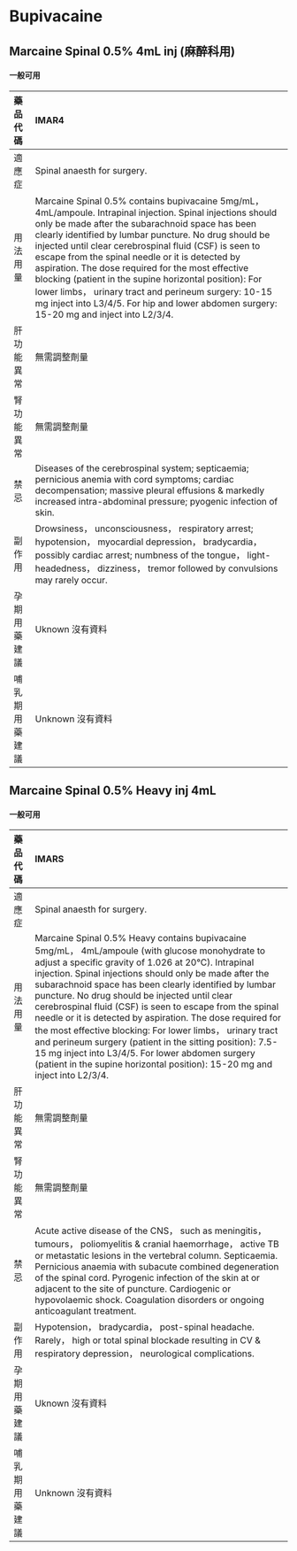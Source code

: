 # Bupivacaine

## Marcaine Spinal 0.5% 4mL inj (麻醉科用)

#### 一般可用

| 藥品代碼       | IMAR4                                                                                                                                                                                                                                                                                                                                                                                                                                                                                                                                                                                                     |
|:---------------|:----------------------------------------------------------------------------------------------------------------------------------------------------------------------------------------------------------------------------------------------------------------------------------------------------------------------------------------------------------------------------------------------------------------------------------------------------------------------------------------------------------------------------------------------------------------------------------------------------------|
| 適應症         | Spinal anaesth for surgery.                                                                                                                                                                                                                                                                                                                                                                                                                                                                                                                                                                               |
| 用法用量       | Marcaine Spinal 0.5% contains bupivacaine 5mg/mL， 4mL/ampoule. Intrapinal injection. Spinal injections should only be made after the subarachnoid space has been clearly identified by lumbar puncture. No drug should be injected until clear cerebrospinal fluid (CSF) is seen to escape from the spinal needle or it is detected by aspiration. The dose required for the most effective blocking (patient in the supine horizontal position): For lower limbs， urinary tract and perineum surgery: 10-15 mg inject into L3/4/5. For hip and lower abdomen surgery: 15-20 mg and inject into L2/3/4. |
| 肝功能異常     | 無需調整劑量                                                                                                                                                                                                                                                                                                                                                                                                                                                                                                                                                                                              |
| 腎功能異常     | 無需調整劑量                                                                                                                                                                                                                                                                                                                                                                                                                                                                                                                                                                                              |
| 禁忌           | Diseases of the cerebrospinal system; septicaemia; pernicious anemia with cord symptoms; cardiac decompensation; massive pleural effusions & markedly increased intra-abdominal pressure; pyogenic infection of skin.                                                                                                                                                                                                                                                                                                                                                                                     |
| 副作用         | Drowsiness， unconsciousness， respiratory arrest; hypotension， myocardial depression， bradycardia， possibly cardiac arrest; numbness of the tongue， light-headedness， dizziness， tremor followed by convulsions may rarely occur.                                                                                                                                                                                                                                                                                                                                                                  |
| 孕期用藥建議   | Uknown 沒有資料                                                                                                                                                                                                                                                                                                                                                                                                                                                                                                                                                                                           |
| 哺乳期用藥建議 | Unknown 沒有資料                                                                                                                                                                                                                                                                                                                                                                                                                                                                                                                                                                                          |

## Marcaine Spinal 0.5% Heavy inj 4mL

#### 一般可用

| 藥品代碼       | IMARS                                                                                                                                                                                                                                                                                                                                                                                                                                                                                                                                                                                                                                                                                                               |
|:---------------|:--------------------------------------------------------------------------------------------------------------------------------------------------------------------------------------------------------------------------------------------------------------------------------------------------------------------------------------------------------------------------------------------------------------------------------------------------------------------------------------------------------------------------------------------------------------------------------------------------------------------------------------------------------------------------------------------------------------------|
| 適應症         | Spinal anaesth for surgery.                                                                                                                                                                                                                                                                                                                                                                                                                                                                                                                                                                                                                                                                                         |
| 用法用量       | Marcaine Spinal 0.5% Heavy contains bupivacaine 5mg/mL， 4mL/ampoule (with glucose monohydrate to adjust a specific gravity of 1.026 at 20°C). Intrapinal injection. Spinal injections should only be made after the subarachnoid space has been clearly identified by lumbar puncture. No drug should be injected until clear cerebrospinal fluid (CSF) is seen to escape from the spinal needle or it is detected by aspiration. The dose required for the most effective blocking: For lower limbs， urinary tract and perineum surgery (patient in the sitting position): 7.5-15 mg inject into L3/4/5. For lower abdomen surgery (patient in the supine horizontal position): 15-20 mg and inject into L2/3/4. |
| 肝功能異常     | 無需調整劑量                                                                                                                                                                                                                                                                                                                                                                                                                                                                                                                                                                                                                                                                                                        |
| 腎功能異常     | 無需調整劑量                                                                                                                                                                                                                                                                                                                                                                                                                                                                                                                                                                                                                                                                                                        |
| 禁忌           | Acute active disease of the CNS， such as meningitis， tumours， poliomyelitis & cranial haemorrhage， active TB or metastatic lesions in the vertebral column. Septicaemia. Pernicious anaemia with subacute combined degeneration of the spinal cord. Pyrogenic infection of the skin at or adjacent to the site of puncture. Cardiogenic or hypovolaemic shock. Coagulation disorders or ongoing anticoagulant treatment.                                                                                                                                                                                                                                                                                        |
| 副作用         | Hypotension， bradycardia， post-spinal headache. Rarely， high or total spinal blockade resulting in CV & respiratory depression， neurological complications.                                                                                                                                                                                                                                                                                                                                                                                                                                                                                                                                                     |
| 孕期用藥建議   | Uknown 沒有資料                                                                                                                                                                                                                                                                                                                                                                                                                                                                                                                                                                                                                                                                                                     |
| 哺乳期用藥建議 | Unknown 沒有資料                                                                                                                                                                                                                                                                                                                                                                                                                                                                                                                                                                                                                                                                                                    |


